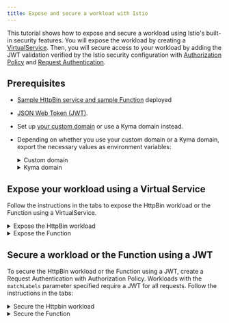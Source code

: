 ```yaml
---
title: Expose and secure a workload with Istio
---
```


This tutorial shows how to expose and secure a workload using Istio's built-in security features. You will expose the workload by creating a [VirtualService](https://istio.io/latest/docs/reference/config/networking/virtual-service/). Then, you will secure access to your workload by adding the JWT validation verified by the Istio security configuration with [Authorization Policy](https://istio.io/latest/docs/reference/config/security/authorization-policy/) and [Request Authentication](https://istio.io/latest/docs/reference/config/security/request_authentication/).

## Prerequisites

* [Sample HttpBin service and sample Function](../apix-01-create-workload.md) deployed
* [JSON Web Token (JWT)](./apix-05-02-get-jwt.md).
* Set up [your custom domain](../apix-02-setup-custom-domain-for-workload.md) or use a Kyma domain instead. 
* Depending on whether you use your custom domain or a Kyma domain, export the necessary values as environment variables:
  
  <div tabs name="export-values">

    <details>
    <summary>
    Custom domain
    </summary>
    
    ```bash
    export DOMAIN_TO_EXPOSE_WORKLOADS={DOMAIN_NAME}
    export GATEWAY=$NAMESPACE/httpbin-gateway
    ```
    </details>

    <details>
    <summary>
    Kyma domain
    </summary>

    ```bash
    export DOMAIN_TO_EXPOSE_WORKLOADS={KYMA_DOMAIN_NAME}
    export GATEWAY=kyma-system/kyma-gateway
    ```
    </details>
  </div>  

## Expose your workload using a Virtual Service

Follow the instructions in the tabs to expose the HttpBin workload or the Function using a VirtualService.

<div tabs>

  <details>
  <summary>
  Expose the HttpBin workload
  </summary>

1. Create a VirtualService:

   ```shell
   cat <<EOF | kubectl apply -f -
   apiVersion: networking.istio.io/v1alpha3
   kind: VirtualService
   metadata:
     name: httpbin
     namespace: $NAMESPACE
   spec:
     hosts:
     - "httpbin.$DOMAIN_TO_EXPOSE_WORKLOADS"
     gateways:
     - $GATEWAY
     http:
     - match:
       - uri:
           prefix: /
       route:
       - destination:
           port:
             number: 8000
           host: httpbin.$NAMESPACE.svc.cluster.local
   EOF
   ```
  </details>

  <details>
  <summary>
  Expose the Function
  </summary>

1. Create a VirtualService:

   ```shell
   cat <<EOF | kubectl apply -f -
   apiVersion: networking.istio.io/v1alpha3
   kind: VirtualService
   metadata:
     name: function
     namespace: $NAMESPACE
   spec:
     hosts:
     - "function.$DOMAIN_TO_EXPOSE_WORKLOADS"
     gateways:
     - $GATEWAY
     http:
     - match:
       - uri:
           prefix: /
       route:
       - destination:
           port:
             number: 80
           host: function.$NAMESPACE.svc.cluster.local
   EOF
   ```

  </details>
</div>

## Secure a workload or the Function using a JWT

To secure the HttpBin workload or the Function using a JWT, create a Request Authentication with Authorization Policy. Workloads with the `matchLabels` parameter specified require a JWT for all requests. Follow the instructions in the tabs:

<div tabs>

  <details>
  <summary>
  Secure the Httpbin workload
  </summary>

1. Create the Request Authentication and Authorization Policy resources:

   ```shell
   cat <<EOF | kubectl apply -f -
   apiVersion: security.istio.io/v1beta1
   kind: RequestAuthentication
   metadata:
     name: jwt-auth-httpbin
     namespace: $NAMESPACE
   spec:
     selector:
       matchLabels:
         app: httpbin
     jwtRules:
     - issuer: $ISSUER
       jwksUri: $JWKS_URI
   ---
   apiVersion: security.istio.io/v1beta1
   kind: AuthorizationPolicy
   metadata:
     name: httpbin
     namespace: $NAMESPACE
   spec:
     selector:
       matchLabels:
         app: httpbin
     rules:
     - from:
       - source:
           requestPrincipals: ["*"]
   EOF
   ```

2. Access the workload you secured. You should get the code `403 Forbidden` error.

   ```shell
   curl -ik -X GET https://httpbin.$DOMAIN_TO_EXPOSE_WORKLOADS/status/200
   ```

3. Now, access the secured workload using the correct JWT. You should get the code `200 OK` response.

   ```shell
   curl -ik -X GET https://httpbin.$DOMAIN_TO_EXPOSE_WORKLOADS/status/200 --header "Authorization:Bearer $ACCESS_TOKEN"
   ```
  </details>

  <details>
  <summary>
  Secure the Function
  </summary>

1. Create the Request Authentication and Authorization Policy resources:

   ```shell
   cat <<EOF | kubectl apply -f -
   apiVersion: security.istio.io/v1beta1
   kind: RequestAuthentication
   metadata:
     name: jwt-auth-function
     namespace: $NAMESPACE
   spec:
     selector:
       matchLabels:
         app: function
     jwtRules:
     - issuer: $ISSUER
       jwksUri: $JWKS_URI
   ---
   apiVersion: security.istio.io/v1beta1
   kind: AuthorizationPolicy
   metadata:
     name: function
     namespace: $NAMESPACE
   spec:
     selector:
       matchLabels:
         app: function
     rules:
     - from:
       - source:
           requestPrincipals: ["*"]
   EOF
   ```

2. Access the workload you secured. You should get the code `403 Forbidden` error.

   ```shell
   curl -ik -X GET https://function.$DOMAIN_TO_EXPOSE_WORKLOADS/status/200
   ```

3. Now, access the secured workload using the correct JWT. You should get the code `200 OK` response.

   ```shell
   curl -ik -X GET https://function.$DOMAIN_TO_EXPOSE_WORKLOADS/status/200 --header "Authorization:Bearer $ACCESS_TOKEN"
   ```
  </details>
</div>
